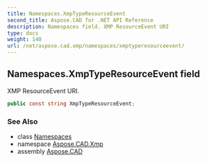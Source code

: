```yaml
---
title: Namespaces.XmpTypeResourceEvent
second_title: Aspose.CAD for .NET API Reference
description: Namespaces field. XMP ResourceEvent URI
type: docs
weight: 140
url: /net/aspose.cad.xmp/namespaces/xmptyperesourceevent/
---
```

## Namespaces.XmpTypeResourceEvent field

XMP ResourceEvent URI.

```csharp
public const string XmpTypeResourceEvent;
```

### See Also

* class [Namespaces](../)
* namespace [Aspose.CAD.Xmp](../../../aspose.cad.xmp/)
* assembly [Aspose.CAD](../../../)


